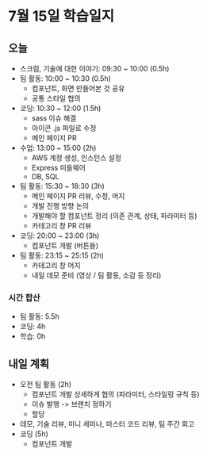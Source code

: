 # 7월 15일 학습일지

## 오늘

- 스크럼, 기술에 대한 이야기: 09:30 ~ 10:00 (0.5h)
- 팀 활동: 10:00 ~ 10:30 (0.5h)
  - 컴포넌트, 화면 만들어본 것 공유
  - 공통 스타일 협의
- 코딩: 10:30 ~ 12:00 (1.5h)
  - sass 이슈 해결
  - 아이콘 .js 파일로 수정
  - 메인 페이지 PR
- 수업: 13:00 ~ 15:00 (2h)
  - AWS 계정 생성, 인스턴스 설정
  - Express 미들웨어
  - DB, SQL
- 팀 활동: 15:30 ~ 18:30 (3h)
  - 메인 페이지 PR 리뷰, 수정, 머지
  - 개발 진행 방향 논의
  - 개발해야 할 컴포넌트 정리 (의존 관계, 상태, 파라미터 등)
  - 카테고리 창 PR 리뷰
- 코딩: 20:00 ~ 23:00 (3h)
  - 컴포넌트 개발 (버튼들)
- 팀 활동: 23:15 ~ 25:15 (2h)
  - 카테고리 창 머지
  - 내일 데모 준비 (영상 / 팀 활동, 소감 등 정리)

### 시간 합산

- 팀 활동: 5.5h
- 코딩: 4h
- 학습: 0h

## 내일 계획

- 오전 팀 활동 (2h)
  - 컴포넌트 개발 상세하게 협의 (파라미터, 스타일링 규칙 등)
  - 이슈 발행 -> 브랜치 정하기
  - 할당
- 데모, 기술 리뷰, 미니 세미나, 마스터 코드 리뷰, 팀 주간 회고
- 코딩 (5h)
  - 컴포넌트 개발
